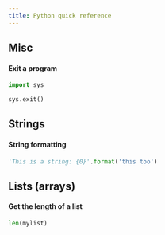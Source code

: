 ```yaml
---
title: Python quick reference
---
```


## Misc

#### Exit a program

```python
import sys

sys.exit()
```

## Strings

#### String formatting

```python
'This is a string: {0}'.format('this too')
```

## Lists (arrays)

#### Get the length of a list

```python
len(mylist)
```
